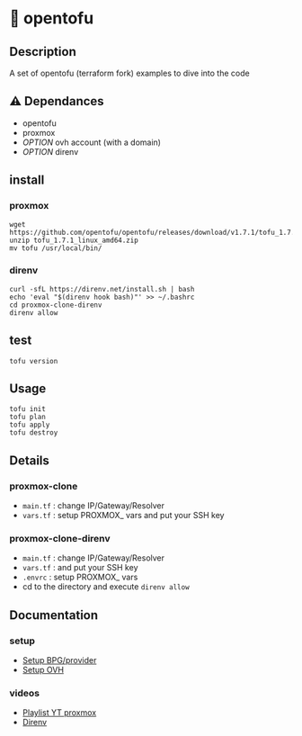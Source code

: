 # 📑 opentofu

## Description

A set of opentofu (terraform fork) examples to dive into the code

## ⚠️ Dependances

- opentofu
- proxmox
- *OPTION* ovh account (with a domain) 
- *OPTION* direnv 

## install
### proxmox
    wget https://github.com/opentofu/opentofu/releases/download/v1.7.1/tofu_1.7.1_linux_amd64.zip
    unzip tofu_1.7.1_linux_amd64.zip
    mv tofu /usr/local/bin/
### direnv
    curl -sfL https://direnv.net/install.sh | bash
    echo 'eval "$(direnv hook bash)"' >> ~/.bashrc
    cd proxmox-clone-direnv
    direnv allow

## test 
    tofu version

## Usage
    tofu init
    tofu plan
    tofu apply
    tofu destroy

## Details
### proxmox-clone

- `main.tf` : change IP/Gateway/Resolver
- `vars.tf` : setup PROXMOX_ vars and put your SSH key

### proxmox-clone-direnv

- `main.tf` : change IP/Gateway/Resolver
- `vars.tf` : and put your SSH key
- `.envrc`  : setup PROXMOX_ vars
- cd to the directory and execute `direnv allow` 

## Documentation
### setup
- [Setup BPG/provider](https://culturelinux.github.io/doc/iac/opentofu/#providers)
- [Setup OVH](https://registry.terraform.io/providers/ovh/ovh/latest/docs)

### videos 
- [Playlist YT proxmox](https://www.youtube.com/watch?v=w9Eb7f8dr6k&list=PLstyDDGv-B4F8MgLCD1J4Ze_2dp_54HYB)
- [Direnv](https://www.youtube.com/watch?v=uN_IxJlAMEU)
